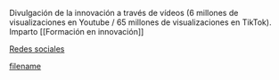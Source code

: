 <style>
.markdown-section {
    max-width: 98% !important;
}

@media (max-width: 768px) {
    div.iframe-container {
      padding-top: 120%;  /* Aumentar el porcentaje para dispositivos más pequeños */
    }
  }
</style>

Divulgación de la innovación a través de vídeos (6 millones de visualizaciones en Youtube / 65 millones de visualizaciones en TikTok). Imparto [[Formación en innovación]]

[Redes sociales](redes.md#socialNetworks ':include')

[filename](../sheet2web/index.html  ':include :type=iframe width=100% height=640px')